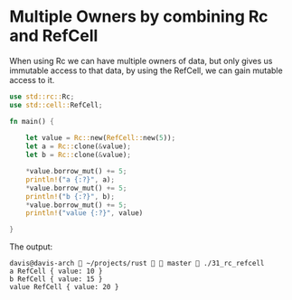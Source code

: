# Multiple Owners by combining Rc and RefCell

When using Rc we can have multiple owners of data, but only gives us immutable access to that data, by using the RefCell, we can gain mutable access to it.

```rust
use std::rc::Rc;
use std::cell::RefCell;

fn main() {
    
    let value = Rc::new(RefCell::new(5));
    let a = Rc::clone(&value);
    let b = Rc::clone(&value);

    *value.borrow_mut() += 5;
    println!("a {:?}", a);
    *value.borrow_mut() += 5;
    println!("b {:?}", b);
    *value.borrow_mut() += 5;
    println!("value {:?}", value)

}
```

The output:

```
davis@davis-arch  ~/projects/rust   master  ./31_rc_refcell 
a RefCell { value: 10 }
b RefCell { value: 15 }
value RefCell { value: 20 }
```
